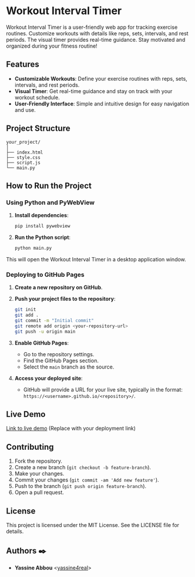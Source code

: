 # Workout Interval Timer

Workout Interval Timer is a user-friendly web app for tracking exercise routines. Customize workouts with details like reps, sets, intervals, and rest periods. The visual timer provides real-time guidance. Stay motivated and organized during your fitness routine!

## Features

- **Customizable Workouts**: Define your exercise routines with reps, sets, intervals, and rest periods.
- **Visual Timer**: Get real-time guidance and stay on track with your workout schedule.
- **User-Friendly Interface**: Simple and intuitive design for easy navigation and use.

## Project Structure
``` 
your_project/
│
├── index.html
├── style.css
├── script.js
└── main.py 
```

## How to Run the Project

### Using Python and PyWebView

1. **Install dependencies**:
    ```sh
    pip install pywebview
    ```

2. **Run the Python script**:
    ```sh
    python main.py
    ```

This will open the Workout Interval Timer in a desktop application window.

### Deploying to GitHub Pages

1. **Create a new repository on GitHub**.

2. **Push your project files to the repository**:
    ```sh
    git init
    git add .
    git commit -m "Initial commit"
    git remote add origin <your-repository-url>
    git push -u origin main
    ```

3. **Enable GitHub Pages**:
    - Go to the repository settings.
    - Find the GitHub Pages section.
    - Select the `main` branch as the source.

4. **Access your deployed site**:
    - GitHub will provide a URL for your live site, typically in the format: `https://<username>.github.io/<repository>/`.

## Live Demo

[Link to live demo](https://<username>.github.io/<repository>/) (Replace with your deployment link)

## Contributing

1. Fork the repository.
2. Create a new branch (`git checkout -b feature-branch`).
3. Make your changes.
4. Commit your changes (`git commit -am 'Add new feature'`).
5. Push to the branch (`git push origin feature-branch`).
6. Open a pull request.

## License

This project is licensed under the MIT License. See the LICENSE file for details.

























## Authors :black_nib:

- **Yassine Abbou** <[yassine4real](https://github.com/yassine4real)>
